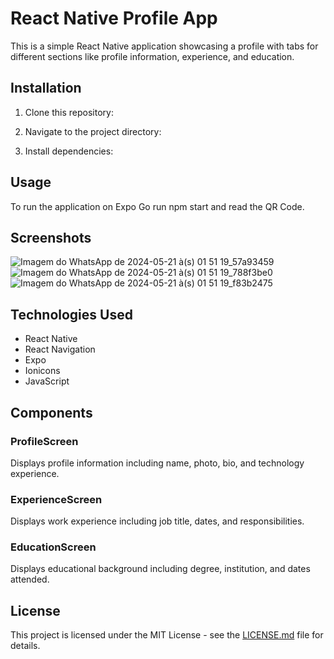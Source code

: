# React Native Profile App

This is a simple React Native application showcasing a profile with tabs for different sections like profile information, experience, and education.

## Installation

1. Clone this repository:


2. Navigate to the project directory:


3. Install dependencies:


## Usage

To run the application on Expo Go run npm start and read the QR Code.


## Screenshots

![Imagem do WhatsApp de 2024-05-21 à(s) 01 51 19_57a93459](https://github.com/emessonSilva/React-Native-CV/assets/140443316/93f9b6c2-bf4f-4476-bda5-145a1d1dda27)
![Imagem do WhatsApp de 2024-05-21 à(s) 01 51 19_788f3be0](https://github.com/emessonSilva/React-Native-CV/assets/140443316/826f3519-0c05-4021-a9c4-21887a2b0dfc)
![Imagem do WhatsApp de 2024-05-21 à(s) 01 51 19_f83b2475](https://github.com/emessonSilva/React-Native-CV/assets/140443316/50417f4e-5f62-4c66-96d7-97d81429ad35)



## Technologies Used

- React Native
- React Navigation
- Expo
- Ionicons
- JavaScript

## Components

### ProfileScreen

Displays profile information including name, photo, bio, and technology experience.

### ExperienceScreen

Displays work experience including job title, dates, and responsibilities.

### EducationScreen

Displays educational background including degree, institution, and dates attended.

## License

This project is licensed under the MIT License - see the [LICENSE.md](LICENSE.md) file for details.


